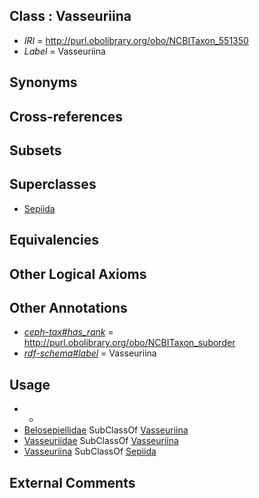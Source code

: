 
## Class : Vasseuriina

 * *IRI* = http://purl.obolibrary.org/obo/NCBITaxon_551350
 * *Label* = Vasseuriina

## Synonyms


## Cross-references


## Subsets


## Superclasses

 * [Sepiida](../../NCBITaxon/87/NCBITaxon_551287.md)

## Equivalencies


## Other Logical Axioms


## Other Annotations

 * *[ceph-tax#has_rank](../../ceph-tax#has/nk/ceph-tax#has_rank.md)* = http://purl.obolibrary.org/obo/NCBITaxon_suborder
 * *[rdf-schema#label](../../el/rdf-schema#label.md)* = Vasseuriina

## Usage

 * -
 * [Belosepiellidae](../../NCBITaxon/53/NCBITaxon_551353.md) SubClassOf [Vasseuriina](../../NCBITaxon/50/NCBITaxon_551350.md)
 * [Vasseuriidae](../../NCBITaxon/52/NCBITaxon_551352.md) SubClassOf [Vasseuriina](../../NCBITaxon/50/NCBITaxon_551350.md)
 * [Vasseuriina](../../NCBITaxon/50/NCBITaxon_551350.md) SubClassOf [Sepiida](../../NCBITaxon/87/NCBITaxon_551287.md)

## External Comments

